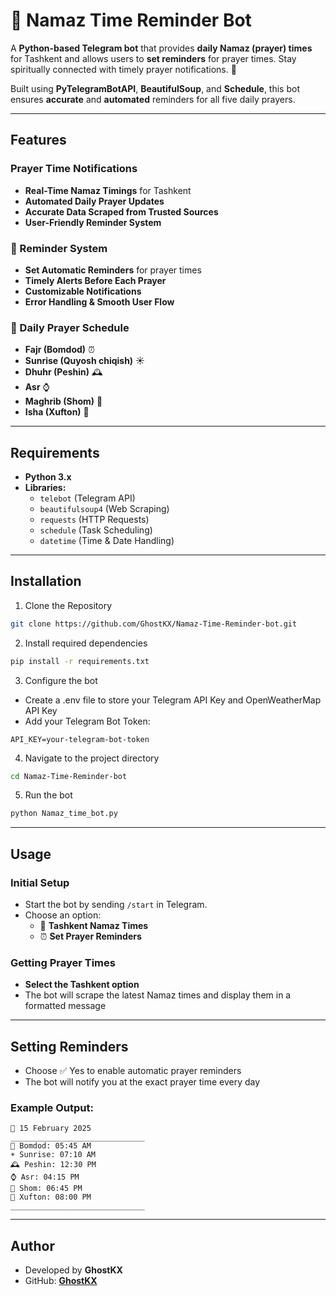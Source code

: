 # 🌙 Namaz Time Reminder Bot

A **Python-based Telegram bot** that provides **daily Namaz (prayer) times** for Tashkent and allows users to **set reminders** for prayer times. Stay spiritually connected with timely prayer notifications. 🙏

Built using **PyTelegramBotAPI**, **BeautifulSoup**, and **Schedule**, this bot ensures **accurate** and **automated** reminders for all five daily prayers.

---

## Features

### Prayer Time Notifications  
- **Real-Time Namaz Timings** for Tashkent  
- **Automated Daily Prayer Updates**  
- **Accurate Data Scraped from Trusted Sources**  
- **User-Friendly Reminder System**  

### 🔔 Reminder System  
- **Set Automatic Reminders** for prayer times  
- **Timely Alerts Before Each Prayer**  
- **Customizable Notifications**  
- **Error Handling & Smooth User Flow**  

### 📅 Daily Prayer Schedule  
- **Fajr (Bomdod)** ⏰  
- **Sunrise (Quyosh chiqish)** ☀️  
- **Dhuhr (Peshin)** 🕰️  
- **Asr** ⌚  
- **Maghrib (Shom)** 🌅  
- **Isha (Xufton)** 🌙  

---

## Requirements  

- **Python 3.x**  
- **Libraries:**  
  - `telebot` (Telegram API)  
  - `beautifulsoup4` (Web Scraping)  
  - `requests` (HTTP Requests)  
  - `schedule` (Task Scheduling)  
  - `datetime` (Time & Date Handling)  
  
---

## Installation  

1. Clone the Repository  
```bash
git clone https://github.com/GhostKX/Namaz-Time-Reminder-bot.git
```

2. Install required dependencies
```bash
pip install -r requirements.txt
```

3. Configure the bot

- Create a .env file to store your Telegram API Key and OpenWeatherMap API Key
- Add your Telegram Bot Token:

```
API_KEY=your-telegram-bot-token
```

4. Navigate to the project directory
```bash
cd Namaz-Time-Reminder-bot
```

5. Run the bot
```bash
python Namaz_time_bot.py
```

---

## Usage  

### Initial Setup  
- Start the bot by sending `/start` in Telegram.  
- Choose an option:  
   - 💸 **Tashkent Namaz Times**
   - ⏰ **Set Prayer Reminders**


### Getting Prayer Times  
- **Select the Tashkent option**   
- The bot will scrape the latest Namaz times and display them in a formatted message


---

## Setting Reminders
- Choose ✅ Yes to enable automatic prayer reminders
- The bot will notify you at the exact prayer time every day


### Example Output:  

```
📅 15 February 2025  
______________________________  
🏩 Bomdod: 05:45 AM  
☀️ Sunrise: 07:10 AM  
🕰️ Peshin: 12:30 PM  
⌚ Asr: 04:15 PM  
🌅 Shom: 06:45 PM  
🌙 Xufton: 08:00 PM  
______________________________
```

---

## Author

- Developed by **GhostKX**
- GitHub: **[GhostKX](https://github.com/GhostKX/Namaz-Time-Reminder-bot)**